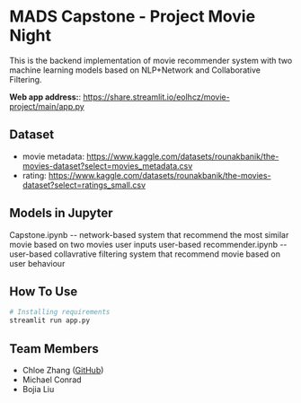 # MADS Capstone - Project Movie Night

This is the backend implementation of movie recommender system with two machine learning models based on NLP+Network and Collaborative Filtering.

**Web app address:**: https://share.streamlit.io/eolhcz/movie-project/main/app.py 

## Dataset

- movie metadata: https://www.kaggle.com/datasets/rounakbanik/the-movies-dataset?select=movies_metadata.csv
- rating: https://www.kaggle.com/datasets/rounakbanik/the-movies-dataset?select=ratings_small.csv

## Models in Jupyter
Capstone.ipynb -- network-based system that recommend the most similar movie based on two movies user inputs
user-based recommender.ipynb -- user-based collavrative filtering system that recommend movie based on user behaviour 


## How To Use
```bash
# Installing requirements
streamlit run app.py
```

## Team Members
- Chloe Zhang ([GitHub](https://github.com/eolhcz))
- Michael Conrad
- Bojia Liu

